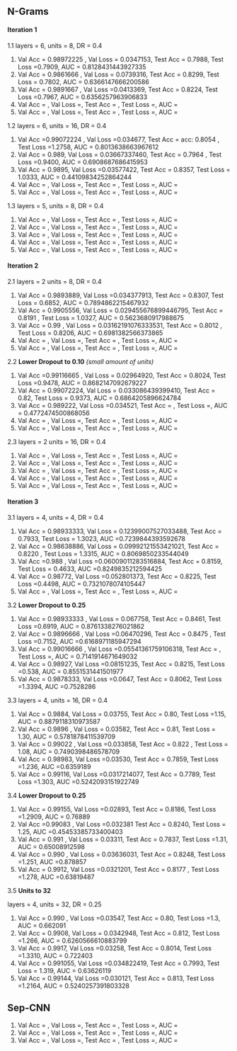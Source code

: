 ## N-Grams

#### Iteration 1
1.1 layers = 6, units = 8, DR = 0.4
  1. Val Acc = 0.98972225 ,  Val Loss = 0.0347153,  Test Acc = 0.7988,  Test Loss =0.7909,  AUC = 0.8128431443927335
  2. Val Acc = 0.9861666 ,  Val Loss = 0.0739316,  Test Acc = 0.8299,  Test Loss = 0.7802,  AUC = 0.6366147666200586
  3. Val Acc = 0.9891667 ,  Val Loss =0.0413369,  Test Acc = 0.8224,  Test Loss =0.7967,  AUC = 0.6356257963906833
  4. Val Acc = ,  Val Loss =,  Test Acc = ,  Test Loss =,  AUC =
  5. Val Acc = ,  Val Loss =,  Test Acc = ,  Test Loss =,  AUC =


1.2 layers = 6, units = 16, DR = 0.4

  1. Val Acc =0.99072224 ,  Val Loss =0.034677,  Test Acc = acc: 0.8054 ,  Test Loss =1.2758,  AUC = 0.8013638663967612
  2. Val Acc = 0.989,  Val Loss = 0.03667337460,  Test Acc = 0.7964 ,  Test Loss =0.9400,  AUC = 0.6908687686415953
  3. Val Acc = 0.9895,  Val Loss =0.03577422,  Test Acc = 0.8357,  Test Loss = 1.0333,  AUC = 0.44109834252864244
  4. Val Acc = ,  Val Loss =,  Test Acc = ,  Test Loss =,  AUC =
  5. Val Acc = ,  Val Loss =,  Test Acc = ,  Test Loss =,  AUC =

1.3 layers = 5, units = 8, DR = 0.4

  1. Val Acc = ,  Val Loss =,  Test Acc = ,  Test Loss =,  AUC =
  2. Val Acc = ,  Val Loss =,  Test Acc = ,  Test Loss =,  AUC =
  3. Val Acc = ,  Val Loss =,  Test Acc = ,  Test Loss =,  AUC =
  4. Val Acc = ,  Val Loss =,  Test Acc = ,  Test Loss =,  AUC =
  5. Val Acc = ,  Val Loss =,  Test Acc = ,  Test Loss =,  AUC =

#### Iteration 2

2.1 layers = 2 units = 8, DR = 0.4

  1. Val Acc = 0.9893889,  Val Loss =0.034377913,  Test Acc = 0.8307,  Test Loss = 0.6852,  AUC = 0.7894862215467932
  2. Val Acc = 0.9905556,  Val Loss = 0.029455676899446795,  Test Acc = 0.8191 ,  Test Loss = 1.0327,  AUC = 0.5623680917988675
  3. Val Acc = 0.99 ,  Val Loss = 0.03162191076333531,  Test Acc = 0.8012 ,  Test Loss = 0.8206,  AUC = 0.6981382566373865
  4. Val Acc = ,  Val Loss =,  Test Acc = ,  Test Loss =,  AUC =
  5. Val Acc = ,  Val Loss =,  Test Acc = ,  Test Loss =,  AUC =

2.2 **Lower Dropout to 0.10** *(small amount of units)*

  1. Val Acc =0.99116665 ,  Val Loss = 0.02964920,  Test Acc = 0.8024,  Test Loss =0.9478,  AUC = 0.8682147092679227
  2. Val Acc = 0.99072224,  Val Loss = 0.033086439399410,  Test Acc = 0.82,  Test Loss = 0.9373,  AUC = 0.6864205896624784
  3. Val Acc = 0.989222,  Val Loss =0.034521,  Test Acc = ,  Test Loss =,  AUC = 0.4772474500868056
  4. Val Acc = ,  Val Loss =,  Test Acc = ,  Test Loss =,  AUC =
  5. Val Acc = ,  Val Loss =,  Test Acc = ,  Test Loss =,  AUC =

2.3 layers = 2 units = 16, DR = 0.4

  1. Val Acc = ,  Val Loss =,  Test Acc = ,  Test Loss =,  AUC =
  2. Val Acc = ,  Val Loss =,  Test Acc = ,  Test Loss =,  AUC =
  3. Val Acc = ,  Val Loss =,  Test Acc = ,  Test Loss =,  AUC =
  4. Val Acc = ,  Val Loss =,  Test Acc = ,  Test Loss =,  AUC =
  5. Val Acc = ,  Val Loss =,  Test Acc = ,  Test Loss =,  AUC =


#### Iteration 3

3.1 layers = 4, units = 4, DR = 0.4

  1. Val Acc = 0.98933333,  Val Loss = 0.12399007527033488,  Test Acc = 0.7933,  Test Loss = 1.3023,  AUC =0.7239844393592678
  2. Val Acc = 0.98638886,  Val Loss = 0.09992121553421021,  Test Acc = 0.8220 ,  Test Loss = 1.3315,  AUC = 0.8069850233544049
  3. Val Acc =0.988 ,  Val Loss =0.06009011283516884,  Test Acc = 0.8159,  Test Loss = 0.4633,  AUC =0.8249835212594425
  4. Val Acc = 0.98772,  Val Loss =0.052801373,  Test Acc = 0.8225,  Test Loss =0.4498,  AUC = 0.7321078074105447
  5. Val Acc = ,  Val Loss =,  Test Acc = ,  Test Loss =,  AUC =

3.2 **Lower Dropout to 0.25**

  1. Val Acc = 0.98933333 ,  Val Loss = 0.067758,  Test Acc = 0.8461,  Test Loss =0.6919,  AUC = 0.8761338276021862
  2. Val Acc = 0.9896666 ,  Val Loss =0.06470296,  Test Acc = 0.8475  ,  Test Loss =0.7152,  AUC =0.6168971185947294
  3. Val Acc = 0.99016666 ,  Val Loss =0.05541361759106318,  Test Acc = ,  Test Loss =,  AUC = 0.7141914671649032
  4. Val Acc = 0.98927,  Val Loss =0.08151235,  Test Acc = 0.8215,  Test Loss =0.538,  AUC = 0.8551531441501977
  5. Val Acc = 0.9878333,  Val Loss =0.0647,  Test Acc = 0.8062,  Test Loss =1.3394,  AUC =0.7528286


3.3 layers = 4, units = 16, DR = 0.4

  1. Val Acc = 0.9884,  Val Loss = 0.03755,  Test Acc = 0.80,  Test Loss =1.15,  AUC = 0.8879118310973587
  2. Val Acc = 0.9896 ,  Val Loss = 0.03582,  Test Acc = 0.81,  Test Loss = 1.30,  AUC = 0.5781878411539709
  3. Val Acc = 0.99022 ,  Val Loss =0.033858,  Test Acc = 0.822 ,  Test Loss = 1.08,  AUC = 0.7490398486578709
  4. Val Acc = 0.98983,  Val Loss =0.03530,  Test Acc = 0.7859,  Test Loss =1.236,  AUC =0.6359189
  5. Val Acc = 0.99116,  Val Loss =0.0317214077,  Test Acc = 0.7789,  Test Loss =1.303,  AUC =0.5242093151922749

3.4 **Lower Dropout to 0.25**

  1. Val Acc = 0.99155,  Val Loss =0.02893,  Test Acc = 0.8186,  Test Loss =1.2909,  AUC = 0.76889
  2. Val Acc =0.99083 ,  Val Loss =0.032381  Test Acc = 0.8240,  Test Loss = 1.25,  AUC =0.45453385733400403
  3. Val Acc = 0.991 ,  Val Loss = 0.03311,  Test Acc = 0.7837,  Test Loss =1.31,  AUC = 0.65008912598
  4. Val Acc = 0.990 ,  Val Loss = 0.03636031,  Test Acc = 0.8248,  Test Loss =1.251,  AUC =0.878857
  5. Val Acc = 0.9912,  Val Loss =0.0321201,  Test Acc = 0.8177 ,  Test Loss =1.278,  AUC =0.63819487

3.5 **Units to 32**

layers = 4, units = 32, DR = 0.25

  1. Val Acc = 0.990 ,  Val Loss =0.03547,  Test Acc = 0.80,  Test Loss =1.3,  AUC = 0.662091
  2. Val Acc = 0.9908,  Val Loss = 0.0342948,  Test Acc = 0.812,  Test Loss =1.266,  AUC = 0.6260566610883799
  3. Val Acc = 0.9917,  Val Loss =0.03258,  Test Acc = 0.8014,  Test Loss =1.3310,  AUC = 0.722403
  4. Val Acc = 0.991055,  Val Loss =0.034822419,  Test Acc = 0.7993,  Test Loss = 1.319,  AUC = 0.63626119
  5. Val Acc = 0.99144,  Val Loss =0.030121,  Test Acc = 0.813,  Test Loss =1.2164,  AUC = 0.5240257391803328

## Sep-CNN


1. Val Acc = ,  Val Loss =,  Test Acc = ,  Test Loss =,  AUC =
2. Val Acc = ,  Val Loss =,  Test Acc = ,  Test Loss =,  AUC =
3. Val Acc = ,  Val Loss =,  Test Acc = ,  Test Loss =,  AUC =
